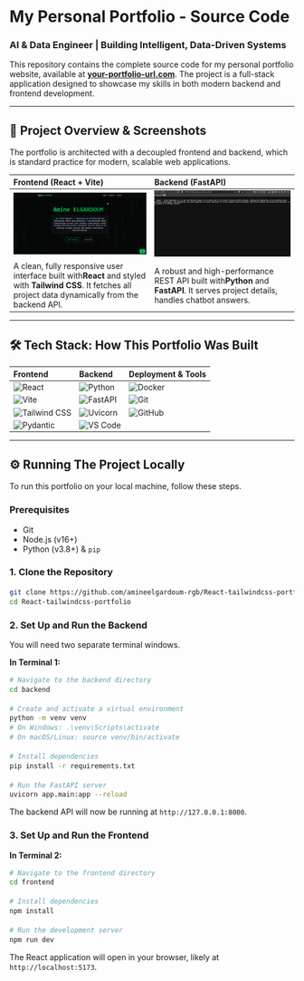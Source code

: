 # My Personal Portfolio - Source Code

### AI & Data Engineer | Building Intelligent, Data-Driven Systems

This repository contains the complete source code for my personal portfolio website, available at **[your-portfolio-url.com](https://your-portfolio-url.com)**. The project is a full-stack application designed to showcase my skills in both modern backend and frontend development.

---

## 🚀 Project Overview & Screenshots

The portfolio is architected with a decoupled frontend and backend, which is standard practice for modern, scalable web applications.

| Frontend (React + Vite)                                                                                                                                                  | Backend (FastAPI)                                                                                                                            |
| :----------------------------------------------------------------------------------------------------------------------------------------------------------------------- | :------------------------------------------------------------------------------------------------------------------------------------------- |
| ![Frontend Screenshot](./frontend.png)                                                                                                                                     | ![Backend API Screenshot](./backend.png)                                                                                                       |
| A clean, fully responsive user interface built with**React** and styled with **Tailwind CSS**. It fetches all project data dynamically from the backend API. | A robust and high-performance REST API built with**Python** and **FastAPI**. It serves project details, handles chatbot answers. |

---

## 🛠️ Tech Stack: How This Portfolio Was Built

| Frontend                                                                                                               | Backend                                                                                                           | Deployment & Tools                                                                                  |
| :--------------------------------------------------------------------------------------------------------------------- | :---------------------------------------------------------------------------------------------------------------- | :-------------------------------------------------------------------------------------------------- |
| ![React](https://img.shields.io/badge/React-61DAFB?style=for-the-badge&logo=react&logoColor=black)                       | ![Python](https://img.shields.io/badge/Python-3776AB?style=for-the-badge&logo=python&logoColor=white)               | ![Docker](https://img.shields.io/badge/Docker-2496ED?style=for-the-badge&logo=docker&logoColor=white) |
| ![Vite](https://img.shields.io/badge/Vite-646CFF?style=for-the-badge&logo=vite&logoColor=white)                          | ![FastAPI](https://img.shields.io/badge/FastAPI-009688?style=for-the-badge&logo=fastapi&logoColor=white)            | ![Git](https://img.shields.io/badge/GIT-E44C30?style=for-the-badge&logo=git&logoColor=white)          |
| ![Tailwind CSS](https://img.shields.io/badge/Tailwind%20CSS-06B6D4?style=for-the-badge&logo=tailwindcss&logoColor=white) | ![Uvicorn](https://img.shields.io/badge/Uvicorn-27A499?style=for-the-badge&logo=uvicorn&logoColor=white)            | ![GitHub](https://img.shields.io/badge/GitHub-181717?style=for-the-badge&logo=github&logoColor=white) |
| ![Pydantic](https://img.shields.io/badge/Pydantic-E92063?style=for-the-badge&logo=pydantic&logoColor=white)              | ![VS Code](https://img.shields.io/badge/VS%20Code-007ACC?style=for-the-badge&logo=visualstudiocode&logoColor=white) |                                                                                                     |

---

## ⚙️ Running The Project Locally

To run this portfolio on your local machine, follow these steps.

### Prerequisites

- Git
- Node.js (v16+)
- Python (v3.8+) & `pip`

### 1. Clone the Repository

```bash
git clone https://github.com/amineelgardoum-rgb/React-tailwindcss-portfolio.git
cd React-tailwindcss-portfolio
```

### 2. Set Up and Run the Backend

You will need two separate terminal windows.

**In Terminal 1:**

```bash
# Navigate to the backend directory
cd backend

# Create and activate a virtual environment
python -m venv venv
# On Windows: .\venv\Scripts\activate
# On macOS/Linux: source venv/bin/activate

# Install dependencies
pip install -r requirements.txt

# Run the FastAPI server
uvicorn app.main:app --reload
```

The backend API will now be running at `http://127.0.0.1:8000`.

### 3. Set Up and Run the Frontend

**In Terminal 2:**

```bash
# Navigate to the frontend directory
cd frontend

# Install dependencies
npm install

# Run the development server
npm run dev
```

The React application will open in your browser, likely at `http://localhost:5173`.
